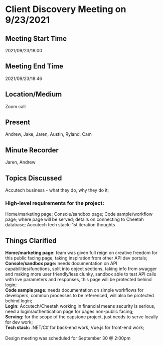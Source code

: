 # Client Discovery Meeting on 9/23/2021
## Meeting Start Time
2021/09/23/18:00

## Meeting End Time
2021/09/23/18:46

## Location/Medium
Zoom call

## Present
Andrew, Jake, Jaren, Austin, Ryland, Cam

## Minute Recorder
Jaren, Andrew

## Topics Discussed
Accutech business - what they do, why they do it;
### High-level requirements for the project:
Home/marketing page; Console/sandbox page; Code sample/workflow page; where page will be served; details on connecting to Cheetah database; 
Accutech tech stack; 1st iteration thoughts

## Things Clarified
<strong>Home/marketing page:</strong> team was given full reign on creative freedom for this public facing page, taking inspiration from other API dev portals;<br>
<strong>Console/sandbox page:</strong> needs documentation on API capabilities/functions, split into object sections, taking info from swagger and making more user friendly/less clunky,
sandbox able to test API calls with live parameters and responses, this page will be protected behind login;<br>
<strong>Code sample page:</strong> needs documentation on simple workflows for developers, common processes to be referenced, will also be protected behind login;<br>
<strong>Login:</strong> Accutech/Cheetah working in financial means security is serious, need a login/authentication page for pages non-public facing;<br>
<strong>Serving:</strong> for the scope of the capstone project, just needs to serve locally for dev work;<br>
<strong>Tech stack:</strong> .NET/C# for back-end work, Vue.js for front-end work;<br><br>
Design meeting was scheduled for September 30 @ 2:00pm
